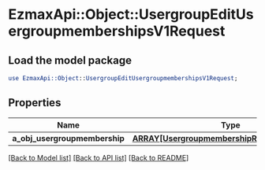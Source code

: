 # EzmaxApi::Object::UsergroupEditUsergroupmembershipsV1Request

## Load the model package
```perl
use EzmaxApi::Object::UsergroupEditUsergroupmembershipsV1Request;
```

## Properties
Name | Type | Description | Notes
------------ | ------------- | ------------- | -------------
**a_obj_usergroupmembership** | [**ARRAY[UsergroupmembershipRequestCompound]**](UsergroupmembershipRequestCompound.md) |  | 

[[Back to Model list]](../README.md#documentation-for-models) [[Back to API list]](../README.md#documentation-for-api-endpoints) [[Back to README]](../README.md)


